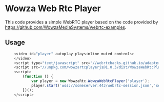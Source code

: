 # Wowza Web Rtc Player

This code provides a simple WebRTC player based on the code provided by https://github.com/WowzaMediaSystems/webrtc-examples.

## Usage

```javascript
    <video id="player" autoplay playsinline muted controls>
    </video>
    <script type="text/javascript" src="//webrtchacks.github.io/adapter/adapter-latest.js"></script>
    <script src="//unpkg.com/wowzartcplayerjs@1.0.3/dist/WowzaWebRtcPlayer.browser.js"></script>
    <script>      
        (function () {
            var player = new WowzaRtc.WowzaWebRtcPlayer('player');
            player.start('wss://someserver:443/webrtc-session.json','someapplication','some.stream');
        })();
    </script>
```